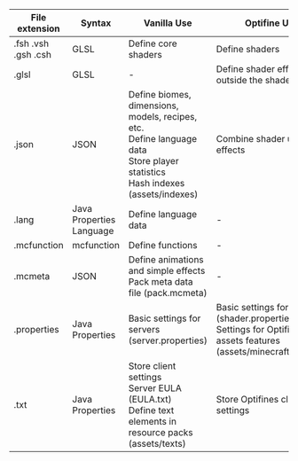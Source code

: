   | File extension | Syntax | Vanilla Use | Optifine Use
  | -------------- | ------ | ----------- | ------------
  | .fsh .vsh .gsh .csh | GLSL | Define core shaders | Define shaders
  | .glsl          | GLSL   | -           | Define shader effects outside the shader
  | .json          | JSON   | Define biomes, dimensions, models, recipes, etc.<br> Define language data<br> Store player statistics<br> Hash indexes (assets/indexes) | Combine shader units into effects
  | .lang          | Java Properties Language | Define language data | -
  | .mcfunction    | mcfunction | Define functions | -
  | .mcmeta        | JSON   | Define animations and simple effects<br> Pack meta data file (pack.mcmeta) | -
  | .properties    | Java Properties | Basic settings for servers (server.properties) | Basic settings for shaders (shader.properties)<br> Settings for Optifine assets features (assets/minecraft/optifine)
  | .txt           | Java Properties | Store client settings<br> Server EULA (EULA.txt)<br> Define text elements in resource packs (assets/texts) | Store Optifines client settings 